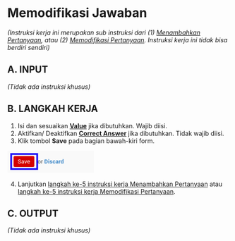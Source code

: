 # Memodifikasi Jawaban

*(Instruksi kerja ini merupakan sub instruksi dari (1) [Menambahkan Pertanyaan](./menambahkan-pertanyaan.md), atau (2) [Memodifikasi Pertanyaan](./memodifikasi-pertanyaan.md). Instruksi kerja ini tidak bisa berdiri sendiri)*

## A. INPUT

*(Tidak ada instruksi khusus)*

## B. LANGKAH KERJA

1. Isi dan sesuaikan **[Value](./penjelasan.md#field-value)** jika dibutuhkan. Wajib diisi.
2. Aktifkan/ Deaktifkan **[Correct Answer](./penjelasan.md#field-correct-answer)** jika dibutuhkan. Tidak wajib diisi.
3. Klik tombol **Save** pada bagian bawah-kiri form.

![](../../img/accountant-service/tombol-save-modifikasi-answer.png)

4. Lanjutkan [langkah ke-5 instruksi kerja Menambahkan Pertanyaan](./menambahkan-pertanyaan.md#l5) atau [langkah ke-5 instruksi kerja Memodifikasi Pertanyaan](./memodifikasi-pertanyaan.md#l5).

## C. OUTPUT

*(Tidak ada instruksi khusus)*
